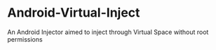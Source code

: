# Android-Virtual-Inject
An Android Injector aimed to inject through Virtual Space without root permissions
